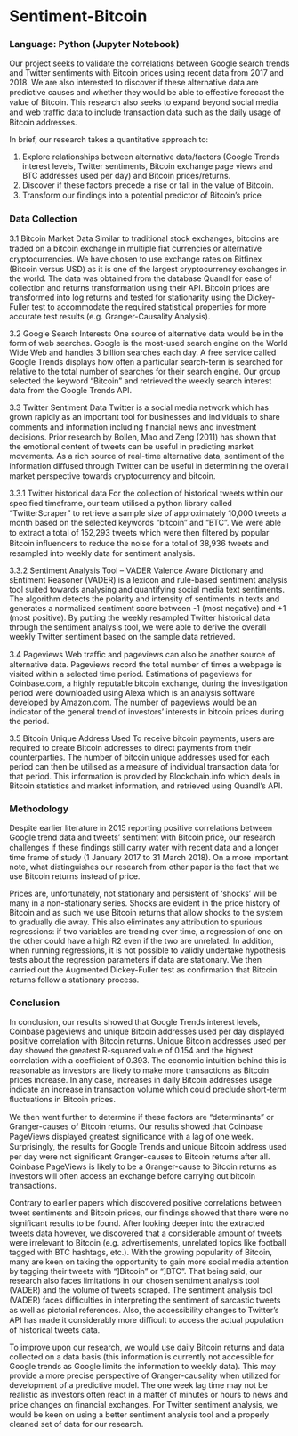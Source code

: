 # Sentiment-Bitcoin

### Language: Python (Jupyter Notebook)

Our project seeks to validate the correlations between Google search trends and Twitter sentiments with Bitcoin prices using recent data from 2017 and 2018. We are also interested to discover if these alternative data are predictive causes and whether they would be able to eﬀective forecast the value of Bitcoin. This research also seeks to expand beyond social media and web traﬃc data to include transaction data such as the daily usage of Bitcoin addresses.

In brief, our research takes a quantitative approach to:
1. Explore relationships between alternative data/factors (Google Trends interest levels, Twitter sentiments, Bitcoin exchange page views and BTC addresses used per day) and Bitcoin prices/returns.
2. Discover if these factors precede a rise or fall in the value of Bitcoin.
3. Transform our ﬁndings into a potential predictor of Bitcoin’s price

### Data Collection
3.1 Bitcoin Market Data
Similar to traditional stock exchanges, bitcoins are traded on a bitcoin exchange in multiple ﬁat currencies or alternative cryptocurrencies. We have chosen to use exchange rates on Bitﬁnex (Bitcoin versus USD) as it is one of the largest cryptocurrency exchanges in the world. The data was obtained from the database Quandl for ease of collection and returns transformation using their API. Bitcoin prices are transformed into log returns and tested for stationarity using the Dickey-Fuller test to accommodate the required statistical properties for more accurate test results (e.g. Granger-Causality Analysis).

3.2 Google Search Interests
One source of alternative data would be in the form of web searches. Google is the most-used search engine on the World Wide Web and handles 3 billion searches each day. A free service called Google Trends displays how often a particular search-term is searched for relative to the total number of searches for their search engine. Our group selected the keyword “Bitcoin” and retrieved the weekly search interest data from the Google Trends API.

3.3 Twitter Sentiment Data
Twitter is a social media network which has grown rapidly as an important tool for businesses and individuals to share comments and information including ﬁnancial news and investment decisions. Prior research by Bollen, Mao and Zeng (2011) has shown that the emotional content of tweets can be useful in predicting market movements. As a rich source of real-time alternative data, sentiment of the information diﬀused through Twitter can be useful in determining the overall market perspective towards cryptocurrency and bitcoin.

3.3.1 Twitter historical data
For the collection of historical tweets within our speciﬁed timeframe, our team utilised a python library called “TwitterScraper” to retrieve a sample size of approximately 10,000 tweets a month based on the selected keywords “bitcoin” and “BTC”. We were able to extract a total of 152,293 tweets which were then ﬁltered by popular Bitcoin inﬂuencers to reduce the noise for a total of 38,936 tweets and resampled into weekly data for sentiment analysis.

3.3.2 Sentiment Analysis Tool – VADER
Valence Aware Dictionary and sEntiment Reasoner (VADER) is a lexicon and rule-based sentiment analysis tool suited towards analysing and quantifying social media text sentiments. The algorithm detects the polarity and intensity of sentiments in texts and generates a normalized sentiment score between -1 (most negative) and +1 (most positive). By putting the weekly resampled Twitter historical data through the sentiment analysis tool, we were able to derive the overall weekly Twitter sentiment based on the sample data retrieved.

3.4 Pageviews
Web traﬃc and pageviews can also be another source of alternative data. Pageviews record the total number of times a webpage is visited within a selected time period. Estimations of pageviews for Coinbase.com, a highly reputable bitcoin exchange, during the investigation period were downloaded using Alexa which is an analysis software developed by Amazon.com. The number of pageviews would be an indicator of the general trend of investors’ interests in bitcoin prices during the period.

3.5 Bitcoin Unique Address Used
To receive bitcoin payments, users are required to create Bitcoin addresses to direct payments from their counterparties. The number of bitcoin unique addresses used for each period can then be utilised as a measure of individual transaction data for that period. This information is provided by Blockchain.info which deals in Bitcoin statistics and market information, and retrieved using Quandl’s API.

### Methodology
Despite earlier literature in 2015 reporting positive correlations between Google trend data and tweets’ sentiment with Bitcoin price, our research challenges if these ﬁndings still carry water with recent data and a longer time frame of study (1 January 2017 to 31 March 2018). On a more important note, what distinguishes our research from other paper is the fact that we use Bitcoin returns instead of price.

Prices are, unfortunately, not stationary and persistent of ‘shocks’ will be many in a non-stationary series. Shocks are evident in the price history of Bitcoin and as such we use Bitcoin returns that allow shocks to the system to gradually die away. This also eliminates any attribution to spurious regressions: if two variables are trending over time, a regression of one on the other could have a high R2 even if the two are unrelated. In addition, when running regressions, it is not possible to validly undertake hypothesis tests about the regression parameters if data are stationary. We then carried out the Augmented Dickey-Fuller test as conﬁrmation that Bitcoin returns follow a stationary process.

### Conclusion
In conclusion, our results showed that Google Trends interest levels, Coinbase pageviews and unique Bitcoin addresses used per day displayed positive correlation with Bitcoin returns. Unique Bitcoin addresses used per day showed the greatest R-squared value of 0.154 and the highest correlation with a coeﬃcient of 0.393. The economic intuition behind this is reasonable as investors are likely to make more transactions as Bitcoin prices increase. In any case, increases in daily Bitcoin addresses usage indicate an increase in transaction volume which could preclude short-term ﬂuctuations in Bitcoin prices.

We then went further to determine if these factors are “determinants” or Granger-causes of Bitcoin returns. Our results showed that Coinbase PageViews displayed greatest signiﬁcance with a lag of one week. Surprisingly, the results for Google Trends and unique Bitcoin address used per day were not signiﬁcant Granger-causes to Bitcoin returns after all. Coinbase PageViews is likely to be a Granger-cause to Bitcoin returns as investors will often access an exchange before carrying out bitcoin transactions.

Contrary to earlier papers which discovered positive correlations between tweet sentiments and Bitcoin prices, our ﬁndings showed that there were no signiﬁcant results to be found. After looking deeper into the extracted tweets data however, we discovered that a considerable amount of tweets were irrelevant to Bitcoin (e.g. advertisements, unrelated topics like football tagged with BTC hashtags, etc.). With the growing popularity of Bitcoin, many are keen on taking the opportunity to gain more social media attention by tagging their tweets with “]Bitcoin” or “]BTC”. That being said, our research also faces limitations in our chosen sentiment analysis tool (VADER) and the volume of tweets scraped. The sentiment analysis tool (VADER) faces diﬃculties in interpreting the sentiment of sarcastic tweets as well as pictorial references. Also, the accessibility changes to Twitter’s API has made it considerably more diﬃcult to access the actual population of historical tweets data.

To improve upon our research, we would use daily Bitcoin returns and data collected on a data basis (this information is currently not accessible for Google trends as Google limits the information to weekly data). This may provide a more precise perspective of Granger-causality when utilized for development of a predictive model. The one week lag time may not be realistic as investors often react in a matter of minutes or hours to news and price changes on ﬁnancial exchanges. For Twitter sentiment analysis, we would be keen on using a better sentiment analysis tool and a properly cleaned set of data for our research.
